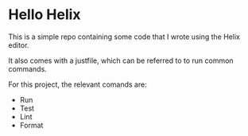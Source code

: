 # Hello Helix

This is a simple repo containing some code that I wrote using the Helix editor.

It also comes with a justfile, which can be referred to to run common commands.

For this project, the relevant comands are:

- Run
- Test
- Lint
- Format

